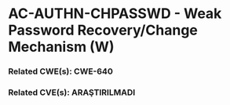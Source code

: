 # AC-AUTHN-CHPASSWD - Weak Password Recovery/Change Mechanism (W)

### Related CWE(s): CWE-640
### Related CVE(s): ARAŞTIRILMADI